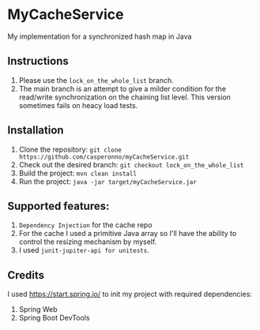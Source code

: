 # MyCacheService

My implementation for a synchronized hash map in Java

## Instructions
  1. Please use the `lock_on_the_whole_list` branch.
  2. The main branch is an attempt to give a milder condition for the read/write synchronization on the chaining list level. This version sometimes fails on heacy load tests.
  
## Installation

1. Clone the repository: `git clone https://github.com/casperonno/myCacheService.git`
2. Check out the desired branch: `git checkout lock_on_the_whole_list`
3. Build the project: `mvn clean install`
4. Run the project: `java -jar target/myCacheService.jar`


## Supported features:
1. `Dependency Injection` for the cache repo
2. For the cache I used a primitive Java array so I'll have the ability to control the resizing mechanism by myself.
3. I used `junit-jupiter-api for unitests`.

## Credits

I used https://start.spring.io/ to init my project with required dependencies:
  1. Spring Web
  2. Spring Boot DevTools 
